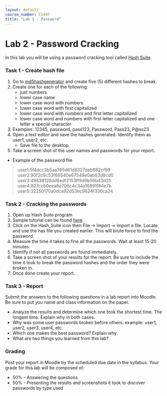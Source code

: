 ```yaml
---
layout: default
course_number: CS497
title: "Lab 2 - Password"
---
```


# Lab 2 - Password Cracking 

In this lab you will be using a password cracking tool called  [Hash Suite](https://hashsuite.openwall.net/).

### Task 1 - Create hash file 

1. Go to [md5hashgenerator](https://www.md5hashgenerator.com/) and create five (5) different hashes to break.
2. Create one for each of the following:
    - just numbers
    - lower case name
    - lower case word with numbers
    - lower case word with first capitalized
    - lower case word with numbers and first letter capitalized
    - lower case word and numbers with first letter capitalized and one letter a special
character
3. Examples: 12345, password, pass123, Password, Pass23, P@ss23
4. Open a text editor and save the hashes generated. Identify them as user1, user2, etc.
    - Save file to the desktop.
5. Take a screen shot of the user names and passwords for your report.

- Example of the password file

> user1:5f4dcc3b5aa765d61d8327deb882cf99 <br/>
> user2:90f2c9c53f66540e67349e0ab83d8cd0 <br/>
> user3:49838126dd6edf2153ff9d9b56b43d25 <br/>
> user4:827ccb0eea8a706c4c34a16891f84e7b <br/>
> user5:32250170a0dca92d53ec9624f336ca24 <br/>

### Task 2 - Cracking the passwords
1. Open up Hash Suite program
2. Sample tutorial can be found [here](https://hashsuite.openwall.net/tutorial).
3. Click on the Hash_Suite icon then File -&gt; Import -&gt; import a file. Locate and use the has
file you created earlier. This will brute force to find the password.
4. Measure the time it takes to fine all the passwords. Wait at least 15-20 minutes.
5. Identify if not all passwords are found immediately.
6. Take a screen shot of your results for the report. Be sure to include the time it took to
break the password hashes and the order they were broken in.
7. Once done create your report.

### Task 3 - Report

Submit the answers to the following questions in a lab report into Moodle. Be sure to put you
name and class information on the paper.
- Analyze the results and determine which one took the shortest time. The longest time.
Explain why in both cases.
- Why was some user passwords broken before others: example: user1, user2, user3, user4, etc.
- Which one makes the best password? Explain why.
- What are two things you learned from this lab?

### Grading

Post your report in Moodle by the scheduled due date in the syllabus. Your grade for this lab will be composed of:
- 50% - Answering the questions
- 50% - Presenting the results and screenshots it took to discover passwords by type used

